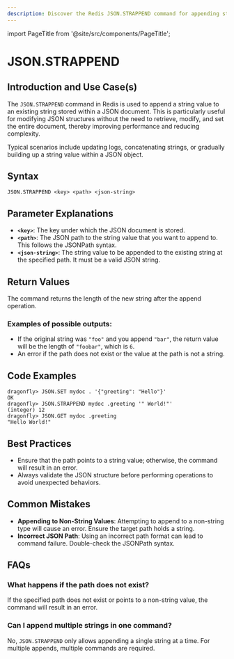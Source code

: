 ```yaml
---
description: Discover the Redis JSON.STRAPPEND command for appending strings in a JSON document.
---
```


import PageTitle from '@site/src/components/PageTitle';

# JSON.STRAPPEND

<PageTitle title="Redis JSON.STRAPPEND Explained (Better Than Official Docs)" />

## Introduction and Use Case(s)

The `JSON.STRAPPEND` command in Redis is used to append a string value to an existing string stored within a JSON document. This is particularly useful for modifying JSON structures without the need to retrieve, modify, and set the entire document, thereby improving performance and reducing complexity.

Typical scenarios include updating logs, concatenating strings, or gradually building up a string value within a JSON object.

## Syntax

```plaintext
JSON.STRAPPEND <key> <path> <json-string>
```

## Parameter Explanations

- **`<key>`**: The key under which the JSON document is stored.
- **`<path>`**: The JSON path to the string value that you want to append to. This follows the JSONPath syntax.
- **`<json-string>`**: The string value to be appended to the existing string at the specified path. It must be a valid JSON string.

## Return Values

The command returns the length of the new string after the append operation.

### Examples of possible outputs:

- If the original string was `"foo"` and you append `"bar"`, the return value will be the length of `"foobar"`, which is `6`.
- An error if the path does not exist or the value at the path is not a string.

## Code Examples

```cli
dragonfly> JSON.SET mydoc . '{"greeting": "Hello"}'
OK
dragonfly> JSON.STRAPPEND mydoc .greeting '" World!"'
(integer) 12
dragonfly> JSON.GET mydoc .greeting
"Hello World!"
```

## Best Practices

- Ensure that the path points to a string value; otherwise, the command will result in an error.
- Always validate the JSON structure before performing operations to avoid unexpected behaviors.

## Common Mistakes

- **Appending to Non-String Values**: Attempting to append to a non-string type will cause an error. Ensure the target path holds a string.
- **Incorrect JSON Path**: Using an incorrect path format can lead to command failure. Double-check the JSONPath syntax.

## FAQs

### What happens if the path does not exist?

If the specified path does not exist or points to a non-string value, the command will result in an error.

### Can I append multiple strings in one command?

No, `JSON.STRAPPEND` only allows appending a single string at a time. For multiple appends, multiple commands are required.
